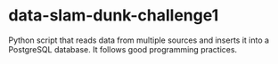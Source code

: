 # data-slam-dunk-challenge1
Python script that reads data from multiple sources and inserts it into a PostgreSQL database. It follows good programming practices.
